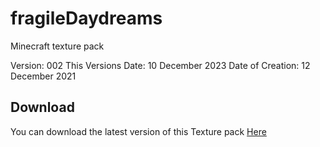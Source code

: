 # fragileDaydreams
Minecraft texture pack

Version:
	002
This Versions Date:
	10 December 2023
Date of Creation:
	12 December 2021

## Download
You can download the latest version of this Texture pack [Here](https://www.mediafire.com/file/svy1jjqywkde7mg/fragileDaydreams_20-2_v2.zip/file)